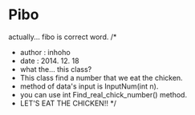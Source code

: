 # Pibo
actually... fibo is correct word. 
/*
 * author : inhoho
 * date : 2014. 12. 18
 * what the... this class?
 *  This class find a number that we eat the chicken.
 *  method of data's input is InputNum(int n). 
 *  you can use int Find_real_chick_number() method.
 * LET'S EAT THE CHICKEN!! 
 */
